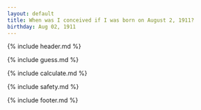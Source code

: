 ```yaml
---
layout: default
title: When was I conceived if I was born on August 2, 1911?
birthday: Aug 02, 1911
---
```


{% include header.md %}

{% include guess.md %}

{% include calculate.md %}

{% include safety.md %}

{% include footer.md %}



